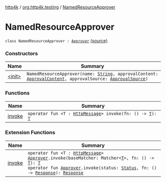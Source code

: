[http4k](../../index.md) / [org.http4k.testing](../index.md) / [NamedResourceApprover](./index.md)

# NamedResourceApprover

`class NamedResourceApprover : `[`Approver`](../-approver/index.md) [(source)](https://github.com/http4k/http4k/blob/master/http4k-testing-approval/src/main/kotlin/org/http4k/testing/Approver.kt#L18)

### Constructors

| Name | Summary |
|---|---|
| [&lt;init&gt;](-init-.md) | `NamedResourceApprover(name: `[`String`](https://kotlinlang.org/api/latest/jvm/stdlib/kotlin/-string/index.html)`, approvalContent: `[`ApprovalContent`](../-approval-content/index.md)`, approvalSource: `[`ApprovalSource`](../-approval-source/index.md)`)` |

### Functions

| Name | Summary |
|---|---|
| [invoke](invoke.md) | `operator fun <T : `[`HttpMessage`](../../org.http4k.core/-http-message/index.md)`> invoke(fn: () -> `[`T`](invoke.md#T)`): `[`T`](invoke.md#T) |

### Extension Functions

| Name | Summary |
|---|---|
| [invoke](../invoke.md) | `operator fun <T : `[`HttpMessage`](../../org.http4k.core/-http-message/index.md)`> `[`Approver`](../-approver/index.md)`.invoke(baseMatcher: Matcher<`[`T`](../invoke.md#T)`>, fn: () -> `[`T`](../invoke.md#T)`): `[`T`](../invoke.md#T)<br>`operator fun `[`Approver`](../-approver/index.md)`.invoke(status: `[`Status`](../../org.http4k.core/-status/index.md)`, fn: () -> `[`Response`](../../org.http4k.core/-response/index.md)`): `[`Response`](../../org.http4k.core/-response/index.md) |
